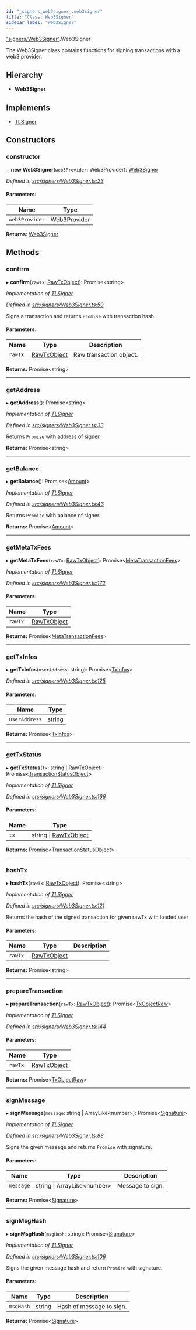 ```yaml
---
id: "_signers_web3signer_.web3signer"
title: "Class: Web3Signer"
sidebar_label: "Web3Signer"
---
```


["signers/Web3Signer"](../modules/_signers_web3signer_.md).Web3Signer

The Web3Signer class contains functions for signing transactions with a web3 provider.

## Hierarchy

* **Web3Signer**

## Implements

* [TLSigner](../interfaces/_signers_tlsigner_.tlsigner.md)

## Constructors

### constructor

\+ **new Web3Signer**(`web3Provider`: Web3Provider): [Web3Signer](_signers_web3signer_.web3signer.md)

*Defined in [src/signers/Web3Signer.ts:23](https://github.com/trustlines-protocol/clientlib/blob/4830efe/src/signers/Web3Signer.ts#L23)*

#### Parameters:

Name | Type |
------ | ------ |
`web3Provider` | Web3Provider |

**Returns:** [Web3Signer](_signers_web3signer_.web3signer.md)

## Methods

### confirm

▸ **confirm**(`rawTx`: [RawTxObject](../interfaces/_typings_.rawtxobject.md)): Promise&#60;string>

*Implementation of [TLSigner](../interfaces/_signers_tlsigner_.tlsigner.md)*

*Defined in [src/signers/Web3Signer.ts:59](https://github.com/trustlines-protocol/clientlib/blob/4830efe/src/signers/Web3Signer.ts#L59)*

Signs a transaction and returns `Promise` with transaction hash.

#### Parameters:

Name | Type | Description |
------ | ------ | ------ |
`rawTx` | [RawTxObject](../interfaces/_typings_.rawtxobject.md) | Raw transaction object.  |

**Returns:** Promise&#60;string>

___

### getAddress

▸ **getAddress**(): Promise&#60;string>

*Implementation of [TLSigner](../interfaces/_signers_tlsigner_.tlsigner.md)*

*Defined in [src/signers/Web3Signer.ts:33](https://github.com/trustlines-protocol/clientlib/blob/4830efe/src/signers/Web3Signer.ts#L33)*

Returns `Promise` with address of signer.

**Returns:** Promise&#60;string>

___

### getBalance

▸ **getBalance**(): Promise&#60;[Amount](../interfaces/_typings_.amount.md)>

*Implementation of [TLSigner](../interfaces/_signers_tlsigner_.tlsigner.md)*

*Defined in [src/signers/Web3Signer.ts:43](https://github.com/trustlines-protocol/clientlib/blob/4830efe/src/signers/Web3Signer.ts#L43)*

Returns `Promise` with balance of signer.

**Returns:** Promise&#60;[Amount](../interfaces/_typings_.amount.md)>

___

### getMetaTxFees

▸ **getMetaTxFees**(`rawTx`: [RawTxObject](../interfaces/_typings_.rawtxobject.md)): Promise&#60;[MetaTransactionFees](../interfaces/_typings_.metatransactionfees.md)>

*Implementation of [TLSigner](../interfaces/_signers_tlsigner_.tlsigner.md)*

*Defined in [src/signers/Web3Signer.ts:172](https://github.com/trustlines-protocol/clientlib/blob/4830efe/src/signers/Web3Signer.ts#L172)*

#### Parameters:

Name | Type |
------ | ------ |
`rawTx` | [RawTxObject](../interfaces/_typings_.rawtxobject.md) |

**Returns:** Promise&#60;[MetaTransactionFees](../interfaces/_typings_.metatransactionfees.md)>

___

### getTxInfos

▸ **getTxInfos**(`userAddress`: string): Promise&#60;[TxInfos](../interfaces/_typings_.txinfos.md)>

*Defined in [src/signers/Web3Signer.ts:125](https://github.com/trustlines-protocol/clientlib/blob/4830efe/src/signers/Web3Signer.ts#L125)*

#### Parameters:

Name | Type |
------ | ------ |
`userAddress` | string |

**Returns:** Promise&#60;[TxInfos](../interfaces/_typings_.txinfos.md)>

___

### getTxStatus

▸ **getTxStatus**(`tx`: string \| [RawTxObject](../interfaces/_typings_.rawtxobject.md)): Promise&#60;[TransactionStatusObject](../interfaces/_typings_.transactionstatusobject.md)>

*Implementation of [TLSigner](../interfaces/_signers_tlsigner_.tlsigner.md)*

*Defined in [src/signers/Web3Signer.ts:166](https://github.com/trustlines-protocol/clientlib/blob/4830efe/src/signers/Web3Signer.ts#L166)*

#### Parameters:

Name | Type |
------ | ------ |
`tx` | string \| [RawTxObject](../interfaces/_typings_.rawtxobject.md) |

**Returns:** Promise&#60;[TransactionStatusObject](../interfaces/_typings_.transactionstatusobject.md)>

___

### hashTx

▸ **hashTx**(`rawTx`: [RawTxObject](../interfaces/_typings_.rawtxobject.md)): Promise&#60;string>

*Implementation of [TLSigner](../interfaces/_signers_tlsigner_.tlsigner.md)*

*Defined in [src/signers/Web3Signer.ts:121](https://github.com/trustlines-protocol/clientlib/blob/4830efe/src/signers/Web3Signer.ts#L121)*

Returns the hash of the signed transaction for given rawTx with loaded user

#### Parameters:

Name | Type | Description |
------ | ------ | ------ |
`rawTx` | [RawTxObject](../interfaces/_typings_.rawtxobject.md) |   |

**Returns:** Promise&#60;string>

___

### prepareTransaction

▸ **prepareTransaction**(`rawTx`: [RawTxObject](../interfaces/_typings_.rawtxobject.md)): Promise&#60;[TxObjectRaw](../interfaces/_typings_.txobjectraw.md)>

*Implementation of [TLSigner](../interfaces/_signers_tlsigner_.tlsigner.md)*

*Defined in [src/signers/Web3Signer.ts:144](https://github.com/trustlines-protocol/clientlib/blob/4830efe/src/signers/Web3Signer.ts#L144)*

#### Parameters:

Name | Type |
------ | ------ |
`rawTx` | [RawTxObject](../interfaces/_typings_.rawtxobject.md) |

**Returns:** Promise&#60;[TxObjectRaw](../interfaces/_typings_.txobjectraw.md)>

___

### signMessage

▸ **signMessage**(`message`: string \| ArrayLike&#60;number>): Promise&#60;[Signature](../interfaces/_typings_.signature.md)>

*Implementation of [TLSigner](../interfaces/_signers_tlsigner_.tlsigner.md)*

*Defined in [src/signers/Web3Signer.ts:88](https://github.com/trustlines-protocol/clientlib/blob/4830efe/src/signers/Web3Signer.ts#L88)*

Signs the given message and returns `Promise` with signature.

#### Parameters:

Name | Type | Description |
------ | ------ | ------ |
`message` | string \| ArrayLike&#60;number> | Message to sign.  |

**Returns:** Promise&#60;[Signature](../interfaces/_typings_.signature.md)>

___

### signMsgHash

▸ **signMsgHash**(`msgHash`: string): Promise&#60;[Signature](../interfaces/_typings_.signature.md)>

*Implementation of [TLSigner](../interfaces/_signers_tlsigner_.tlsigner.md)*

*Defined in [src/signers/Web3Signer.ts:106](https://github.com/trustlines-protocol/clientlib/blob/4830efe/src/signers/Web3Signer.ts#L106)*

Signs the given message hash and return `Promise` with signature.

#### Parameters:

Name | Type | Description |
------ | ------ | ------ |
`msgHash` | string | Hash of message to sign.  |

**Returns:** Promise&#60;[Signature](../interfaces/_typings_.signature.md)>
